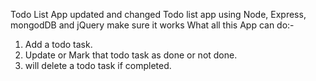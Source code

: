 Todo List App updated and changed
Todo list app using Node, Express, mongodDB and jQuery make sure it works
What all this App can do:-
1) Add a todo task.
2) Update or Mark that todo task as done or not done.
3) will delete a todo task if completed.
